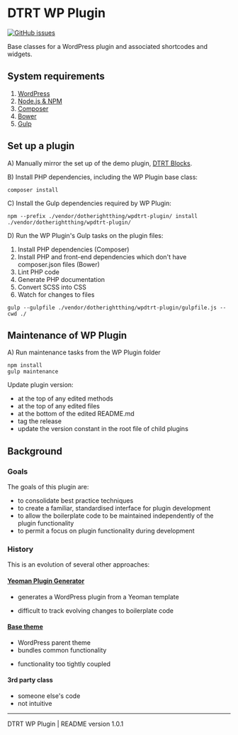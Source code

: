 # DTRT WP Plugin

[![GitHub issues](https://img.shields.io/github/issues/dotherightthing/wpdtrt-plugin.svg)](https://github.com/dotherightthing/wpdtrt-plugin/issues)

Base classes for a WordPress plugin and associated shortcodes and widgets.

## System requirements

1. [WordPress](https://wordpress.org/)
2. [Node.js & NPM](https://nodejs.org/en/)
3. [Composer](https://getcomposer.org/)
4. [Bower](https://bower.io/)
5. [Gulp](https://gulpjs.com/)

## Set up a plugin

A) Manually mirror the set up of the demo plugin, [DTRT Blocks](https://github.com/dotherightthing/wpdtrt-blocks).

B) Install PHP dependencies, including the WP Plugin base class:

```
composer install
```

C) Install the Gulp dependencies required by WP Plugin:

```
npm --prefix ./vendor/dotherightthing/wpdtrt-plugin/ install ./vendor/dotherightthing/wpdtrt-plugin/
```

D) Run the WP Plugin's Gulp tasks on the plugin files:

1. Install PHP dependencies (Composer)
2. Install PHP and front-end dependencies which don't have composer.json files (Bower)
3. Lint PHP code
4. Generate PHP documentation
5. Convert SCSS into CSS
6. Watch for changes to files

```
gulp --gulpfile ./vendor/dotherightthing/wpdtrt-plugin/gulpfile.js --cwd ./
```

## Maintenance of WP Plugin

A) Run maintenance tasks from the WP Plugin folder

```
npm install
gulp maintenance
```

Update plugin version:

* at the top of any edited methods
* at the top of any edited files
* at the bottom of the edited README.md
* tag the release
* update the version constant in the root file of child plugins

## Background

### Goals

The goals of this plugin are:

* to consolidate best practice techniques
* to create a familiar, standardised interface for plugin development
* to allow the boilerplate code to be maintained independently of the plugin functionality
* to permit a focus on plugin functionality during development

### History

This is an evolution of several other approaches:

#### [Yeoman Plugin Generator](https://github.com/dotherightthing/generator-wp-plugin-boilerplate)

+ generates a WordPress plugin from a Yeoman template
- difficult to track evolving changes to boilerplate code

#### [Base theme](https://github.com/dotherightthing/wpdtrt)

+ WordPress parent theme
+ bundles common functionality
- functionality too tightly coupled

#### 3rd party class

- someone else's code
- not intuitive

---

DTRT WP Plugin | README version 1.0.1
